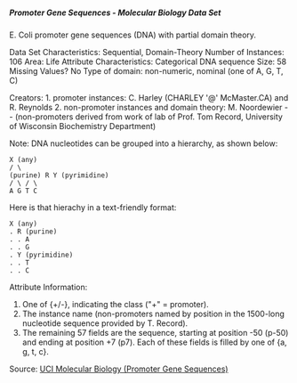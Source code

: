 ##### Promoter Gene Sequences - Molecular Biology Data Set

E. Coli promoter gene sequences (DNA) with partial domain theory. 


Data Set Characteristics:  Sequential, Domain-Theory
Number of Instances: 106
Area: Life
Attribute Characteristics: Categorical
DNA sequence Size: 58
Missing Values? No
Type of domain: non-numeric, nominal (one of A, G, T, C)

Creators:
	1. promoter instances: C. Harley (CHARLEY '@' McMaster.CA) and R. Reynolds
	2. non-promoter instances and domain theory: M. Noordewier
	-- (non-promoters derived from work of lab of Prof. Tom Record, University of Wisconsin Biochemistry Department)


Note: DNA nucleotides can be grouped into a hierarchy, as shown below:

	X (any)
	/ \
	(purine) R Y (pyrimidine)
	/ \ / \
	A G T C


Here is that hierachy in a text-friendly format:

	X (any)
	. R (purine)
	. . A
	. . G
	. Y (pyrimidine)
	. . T
	. . C


Attribute Information:

1. One of {+/-}, indicating the class ("+" = promoter).
2. The instance name (non-promoters named by position in the 1500-long nucleotide sequence provided by T. Record).
3. The remaining 57 fields are the sequence, starting at position -50 (p-50) and ending at position +7 (p7). Each of these fields is filled by one of {a, g, t, c}.


Source: [UCI Molecular Biology (Promoter Gene Sequences)](https://archive.ics.uci.edu/ml/datasets/Molecular+Biology+%28Promoter+Gene+Sequences%29)
